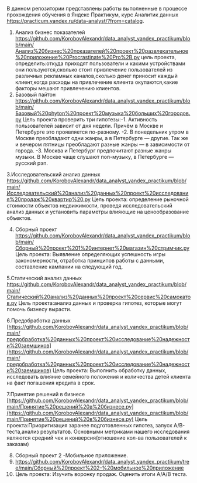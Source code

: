 В данном репозитории представлены работы выполненные в процессе прохождения обучения в Яндекс Практикум, курс Аналитик данных https://practicum.yandex.ru/data-analyst/?from=catalog.
1. Анализ бизнес показателей https://github.com/KorobovAlexandr/data_analyst_yandex_practikum/blob/main/Анализ%20бизнес%20показателей%20проект%20развлекательное%20приложение%20Procrastinate%20Pro%2B.py  цель проекта, определить:откуда приходят пользователи и какими устройствами они пользуются,сколько стоит привлечение пользователей из различных рекламных каналов,сколько денег приносит каждый клиент,когда расходы на привлечение клиента окупаются,какие факторы мешают привлечению клиентов.
2. Базовый пайтон https://github.com/KorobovAlexandr/data_analyst_yandex_practikum/blob/main/Базовый%20phyton%20проект%20музыка%20больших%20городов.py Цель проекта проверить три гипотезы:-1. Активность пользователей зависит от дня недели. Причём в Москве и Петербурге это проявляется по-разному. -2. В понедельник утром в Москве преобладают одни жанры, а в Петербурге — другие. Так же и вечером пятницы преобладают разные жанры — в зависимости от города. -3. Москва и Петербург предпочитают разные жанры музыки. В Москве чаще слушают поп-музыку, в Петербурге — русский рэп.

3.Исследовательский анализ данных https://github.com/KorobovAlexandr/data_analyst_yandex_practikum/blob/main/Исследовательский%20анализ%20данных%20проект%20исследования%20продаж%20квартир%20.py Цель проекта: определение рыночной стоимости объектов недвижимости, проведя исследовательский анализ данных и установить параметры влияющие на ценообразование объектов.

4. Сборный проект https://github.com/KorobovAlexandr/data_analyst_yandex_practikum/blob/main/Сборный%20проект%201%20интернет%20магазин%20стримчик.py Цель проекта: Выявление определяющих успешность игры закономерности, отработка принципов работы с данными, составление кампании на следующий год.

5.Статический анализ данных https://github.com/KorobovAlexandr/data_analyst_yandex_practikum/blob/main/Статический%20анализ%20данных%20проект%20сервис%20самокатов.py Цель проекта:анализ данных и проверка  гипотез, которые могут помочь бизнесу вырасти.

6.Предобработка данных [https://github.com/KorobovAlexandr/data_analyst_yandex_practikum/blob/main/предобработка%20данных%20проект%20исследование%20надежности%20заемщиков](https://github.com/KorobovAlexandr/data_analyst_yandex_practikum/blob/main/предобработка%20данных%20проект%20исследование%20надежности%20заемщиков) Цель проекта: Выполнить обработку данных, исследовать влияние семейного положения и количества детей клиента на факт погашения кредита в срок. 

7.Принятие решений в бизнесе [https://github.com/KorobovAlexandr/data_analyst_yandex_practikum/blob/main/Принятие%20решений%20в%20бизнесе.py](https://github.com/KorobovAlexandr/data_analyst_yandex_practikum/blob/main/Принятие%20решений%20в%20бизнесе.py)
Цель проекта:Приоритизация заранее подготовленных гипотез, запуск A/B-теста,анализ результатов.
Основными метриками нашего исследования являются средний чек и конверсия(отношение кол-ва пользователей к заказам)

8. Сборный проект 2 -Мобильное приложение.
9. https://github.com/KorobovAlexandr/data_analyst_yandex_practikum/tree/main/Сборный%20проект%202-%20мобильное%20приложение
10. Цель проекта: Изучить воронку продаж. Оценить итоги А/А/В теста.

